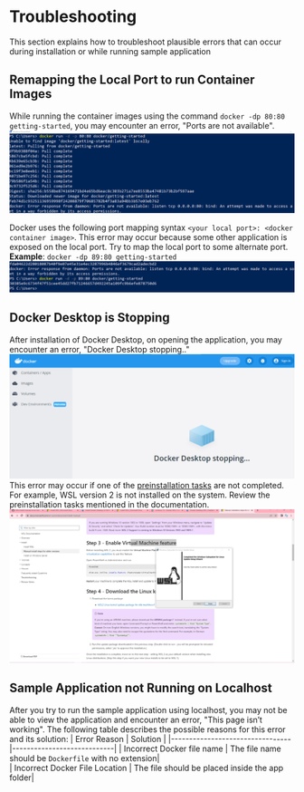 # Troubleshooting
This section explains how to troubleshoot plausible errors that can occur during installation or while running sample application

## Remapping the Local Port to run Container Images
While running the container images using the command `docker -dp 80:80 getting-started`, you may encounter an error, "Ports are not available". 
![troubleshoot_error](./docker_images/troubleshoot.png)

Docker uses the following port mapping syntax `<your local port>: <docker container image>`. This error may occur because some other application is exposed on the local port. Try to map the local port to some alternate port. <br/>
**Example**:
`docker -dp 89:80 getting-started`
![troubleshoot_solution](./docker_images/troubleshoot-solution.png)

## Docker Desktop is Stopping
After installation of Docker Desktop, on opening the application, you may encounter an error, "Docker Desktop stopping.." 
![docker_stop](./docker_images/Troubleshoot_WSL.png)
This error may occur if one of the [preinstallation tasks](./Preinstallation.md) are not completed. For example, WSL version 2 is not installed on the system. Review the preinstallation tasks mentioned in the documentation.
![troubleshoot_solution](./docker_images/troubleshoot-solution2.png)

## Sample Application not Running on Localhost
After you try to run the sample application using localhost, you may not be able to view the application and encounter an error, "This page isn’t working". 
The following table describes the possible reasons for this error and its solution:
|          Error Reason           |  Solution                  | 
|---------------------------------|----------------------------|
| Incorrect Docker file name      |  The file name should be `Dockerfile` with no extension|          
| Incorrect Docker File Location  |  The file should be placed inside the app folder|  
